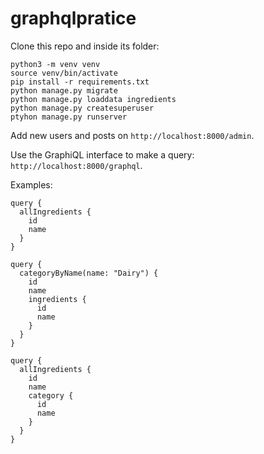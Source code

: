 # graphqlpratice

Clone this repo and inside its folder:

```
python3 -m venv venv
source venv/bin/activate
pip install -r requirements.txt
python manage.py migrate
python manage.py loaddata ingredients
python manage.py createsuperuser
ptyhon manage.py runserver
```

Add new users and posts on `http://localhost:8000/admin`.

Use the GraphiQL interface to make a query: `http://localhost:8000/graphql`.

Examples:

```
query {
  allIngredients {
    id
    name
  }
}

```

```
query {
  categoryByName(name: "Dairy") {
    id
    name
    ingredients {
      id
      name
    }
  }
}

```

```
query {
  allIngredients {
    id
    name
    category {
      id
      name
    }
  }
}
```
